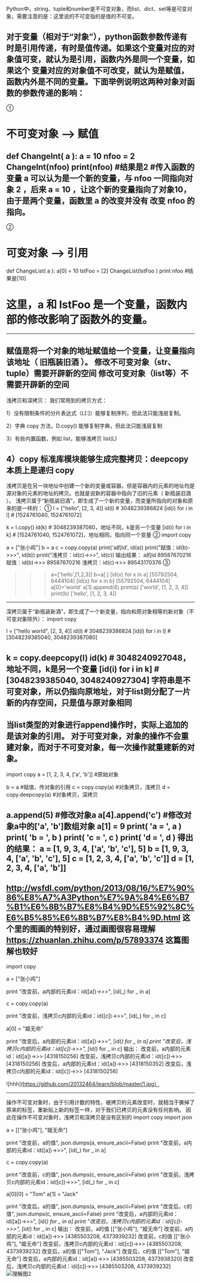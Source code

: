 Python中，string、tuple和number是不可变对象，而list、dict、set等是可变对象，需要注意的是：这里说的不可变指的是值的不可变。

对于变量（相对于“对象”），python函数参数传递有时是引用传递，有时是值传递。如果这个变量对应的对象值可变，就认为是引用，函数内外是同一个变量，如果这个
变量对应的对象值不可改变，就认为是赋值，函数内外是不同的变量。下面举例说明这两种对象对函数的参数传递的影响：
-----------------------------------
①
# 不可变对象 --> 赋值
def ChangeInt( a ):
    a = 10
nfoo = 2 
ChangeInt(nfoo)
print(nfoo) #结果是2
#传入函数的变量 a 可以认为是一个新的变量，与 nfoo 一同指向对象 2 ，后来  a = 10 ，让这个新的变量指向了对象10，由于是两个变量，函数里 a 的改变并没有
改变 nfoo 的指向。
------------------------------------
②
# 可变对象 --> 引用
def ChangeList( a ):
    a[0] = 10
lstFoo = [2]
ChangeList(lstFoo )
print nfoo #结果是[10]
# 这里，a 和 lstFoo 是一个变量，函数内部的修改影响了函数外的变量。
------------------------------------
赋值是将一个对象的地址赋值给一个变量，让变量指向该地址（ 旧瓶装旧酒 ）。
修改不可变对象（str、tuple）需要开辟新的空间
修改可变对象（list等）不需要开辟新的空间
------------------------------------
浅拷贝和深拷贝：
我们常用到的拷贝方式：

1）没有限制条件的分片表达式（L[:]）能够复制序列，但此法只能浅层复制。

2）字典 copy 方法，D.copy() 能够复制字典，但此法只能浅层复制

3）有些内置函数，例如 list，能够浅拷贝 list(L)

4）copy 标准库模块能够生成完整拷贝：deepcopy 本质上是递归 copy
------------------------------------
浅拷贝是在另一块地址中创建一个新的变量或容器，但是容器内的元素的地址均是源对象的元素的地址的拷贝。也就是说新的容器中指向了旧的元素（ 新瓶装旧酒 ）。
浅拷贝属于“新瓶装旧酒”，即生成了一个新的变量，而变量所指向的对象和原来的是一样的：
①
l = ["hello", [2, 3, 4]]
id(l) # 3048239386824
[id(i) for i in l] # [1524761040, 1524761072]

k = l.copy()
id(k) # 3048239387080，地址不同，k是另一个变量
[id(i) for i in k] # [1524761040, 1524761072]，地址相同，指向同一个变量
②
import copy

a = ["张小鸡"]
b = a
c = copy.copy(a)
print('a的id', id(a))
print("赋值：id(b)->>>", id(b))
print("浅拷贝：id(c)->>>", id(c))
输出结果：
a的id 89587670216
赋值：id(b)->>> 89587670216
浅拷贝：id(c)->>> 89543170376
③
>>> a=['hello',[1,2,3]]
>>> b=a[:]
>>> [id(x) for x in a]
[55792504, 6444104]
>>> [id(x) for x in b]
[55792504, 6444104]
>>> a[0]='world'
>>> a[1].append(4)
>>> print(a)
['world', [1, 2, 3, 4]]
>>> print(b)
['hello', [1, 2, 3, 4]]
-----------------------------------
深拷贝属于“新瓶装新酒”，即生成了一个新变量，指向和原对象相等的新对象（不可变对象除外）：
import copy

l = ["hello world", [2, 3, 4]]
id(l) # 3048239386824
[id(i) for i in l] # [3048239385040, 3048239387080]

k = copy.deepcopy(l)
id(k) # 3048240927048，地址不同，k是另一个变量
[id(i) for i in k]  # [3048239385040, 3048240927304]
字符串是不可变对象，所以仍指向原地址，对于list则分配了一片新的内存空间，只是值与原对象相同
--------------------------------------------------------
当list类型的对象进行append操作时，实际上追加的是该对象的引用。
对于可变对象，对象的操作不会重建对象，而对于不可变对象，每一次操作就重建新的对象。
--------------------------------------------------------
import copy
a = [1, 2, 3, 4, ['a', 'b']] #原始对象
 
b = a                       #赋值，传对象的引用
c = copy.copy(a)            #对象拷贝，浅拷贝
d = copy.deepcopy(a)        #对象拷贝，深拷贝
 
a.append(5)                 #修改对象a
a[4].append('c')            #修改对象a中的['a', 'b']数组对象
a[1] = 9
print( 'a = ', a )
print( 'b = ', b )
print( 'c = ', c )
print( 'd = ', d )
得出的结果：
a =  [1, 9, 3, 4, ['a', 'b', 'c'], 5]
b =  [1, 9, 3, 4, ['a', 'b', 'c'], 5]
c =  [1, 2, 3, 4, ['a', 'b', 'c']]
d =  [1, 2, 3, 4, ['a', 'b']]
-----------------------------
http://wsfdl.com/python/2013/08/16/%E7%90%86%E8%A7%A3Python%E7%9A%84%E6%B7%B1%E6%8B%B7%E8%B4%9D%E5%92%8C%E6%B5%85%E6%8B%B7%E8%B4%9D.html
这个里的图画的特别好，通过画图很容易理解
https://zhuanlan.zhihu.com/p/57893374
这篇图解也较好
-----------------------------
import copy

a = ["张小鸡"]

print "改变前，a内部的元素id：id([a])->>>", [id(_) for _ in a]

c = copy.copy(a)

print "改变前，浅拷贝c内部的元素id：id([c])->>>", [id(_) for _ in c]

a[0] = "姬无命"

print "改变后，a内部的元素id：id([a])->>>", [id(_) for _ in a]
print "改变后，浅拷贝c内部的元素id：id([c])->>>", [id(_) for _ in c]
输出：
改变前，a内部的元素id：id([a])->>> [4318150256]
改变前，浅拷贝c内部的元素id：id([c])->>> [4318150256]
改变后，a内部的元素id：id([a])->>> [4318150352]
改变后，浅拷贝c内部的元素id：id([c])->>> [4318150256]

![hhh](https://github.com/20132464/learn/blob/master/1.jpg）

---------------------------------------
操作不可变对象时，由于引用计数的特性，被拷贝的元素改变时，就相当于撕掉了原来的标签，重新贴上新的标签一样，对于我们已拷贝的元素没有任何影响。
因此在操作不可变对象时，浅拷贝和深拷贝是没有区别的
import copy
import json

a = [["张小鸡"], "姬无命"]

print "改变前，a的值", json.dumps(a, ensure_ascii=False)
print "改变前，a内部的元素id：id([a])->>>", [id(_) for _ in a]

c = copy.copy(a)

print "改变前，c的值", json.dumps(c, ensure_ascii=False)
print "改变前，浅拷贝c内部的元素id：id([c])->>>", [id(_) for _ in c]

a[0][0] = "Tom"
a[1] = "Jack"

print "改变后，a的值", json.dumps(a, ensure_ascii=False)
print "改变后，c的值", json.dumps(c, ensure_ascii=False)
print "改变后，a内部的元素id：id([a])->>>", [id(_) for _ in a]
print "改变后，浅拷贝c内部的元素id：id([c])->>>", [id(_) for _ in c]
输出：
改变前，a的值 [["张小鸡"], "姬无命"]
改变前，a内部的元素id：id([a])->>> [4385503208, 4373939232]
改变前，c的值 [["张小鸡"], "姬无命"]
改变前，浅拷贝c内部的元素id：id([c])->>> [4385503208, 4373939232]
改变后，a的值 [["Tom"], "Jack"]
改变后，c的值 [["Tom"], "姬无命"]
改变后，a内部的元素id：id([a])->>> [4385503208, 4373938320]
改变后，浅拷贝c内部的元素id：id([c])->>> [4385503208, 4373939232]
![理解图2](https://github.com/20132464/learn/blob/master/2.jpg)
